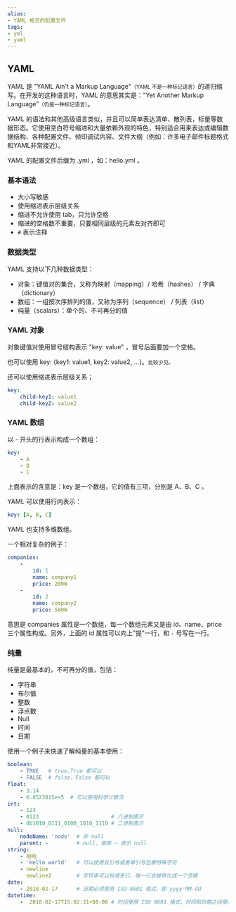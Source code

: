 ```yaml
---
alias: 
- YAML 格式的配置文件
tags: 
- yml
- yaml
---
```


## YAML

YAML 是 "YAML Ain't a Markup Language"<small>（YAML 不是一种标记语言）</small>的递归缩写。在开发的这种语言时，YAML 的意思其实是："Yet Another Markup Language"<small>（仍是一种标记语言）</small>。

YAML 的语法和其他高级语言类似，并且可以简单表达清单、散列表，标量等数据形态。它使用空白符号缩进和大量依赖外观的特色，特别适合用来表达或编辑数据结构、各种配置文件、倾印调试内容、文件大纲（例如：许多电子邮件标题格式和YAML非常接近）。

YAML 的配置文件后缀为 .yml ，如：hello.yml 。

### 基本语法

-   大小写敏感
-   使用缩进表示层级关系
-   缩进不允许使用 tab，只允许空格
-   缩进的空格数不重要，只要相同层级的元素左对齐即可
-   `#` 表示注释


### 数据类型

YAML 支持以下几种数据类型：

-   对象：键值对的集合，又称为映射（mapping）/ 哈希（hashes） / 字典（dictionary）
-   数组：一组按次序排列的值，又称为序列（sequence） / 列表（list）
-   纯量（scalars）：单个的、不可再分的值

### YAML 对象

对象键值对使用冒号结构表示 "key: value" ，冒号后面要加一个空格。

也可以使用 key: {key1: value1, key2: value2, …}。<small>比较少见。</small>

还可以使用缩进表示层级关系；

```yaml
key: 
    child-key1: value1
    child-key2: value2
```

### YAML 数组

以 - 开头的行表示构成一个数组：

```yaml
key: 
    - A
    - B
    - C
```


上面表示的含意是：key 是一个数组，它的值有三项，分别是 A、B、C 。

YAML 可以使用行内表示：
```yaml
key: [A, B, C]
```

YAML 也支持多维数组。

一个相对复杂的例子：

```yaml
companies:
    -
        id: 1
        name: company1
        price: 200W
    -
        id: 2
        name: company2
        price: 500W
```

意思是 companies 属性是一个数组，每一个数组元素又是由 id、name、price 三个属性构成。另外，上面的 id 属性可以向上"提"一行，和 `-` 号写在一行。

### 纯量

纯量是最基本的，不可再分的值，包括：

-   字符串
-   布尔值
-   整数
-   浮点数
-   Null
-   时间
-   日期

使用一个例子来快速了解纯量的基本使用：

```yaml
boolean: 
    - TRUE   # true,True 都可以
    - FALSE  # false，False 都可以
float:
    - 3.14
    - 6.8523015e+5  # 可以使用科学计数法
int:
    - 123
    - 0123                       # 八进制表示
    - 0b1010_0111_0100_1010_1110 # 二进制表示
null:
    nodeName: 'node'  # 非 null
    parent: ~         # null，使用 ~ 表示 null
string:
    - 哈哈
    - 'Hello world'   # 可以使用双引号或者单引号包裹特殊字符
    - newline
      newline2        # 字符串可以拆成多行，每一行会被转化成一个空格
date:
    - 2018-02-17      # 日期必须使用 ISO-8601 格式，即 yyyy-MM-dd
datetime: 
    -  2018-02-17T15:02:31+08:00 # 时间使用 ISO 8601 格式，时间和日期之间使用T连接，最后使用+代表时区
```